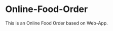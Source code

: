 # Online-Food-Order

This is an Online Food Order based on Web-App.





























































































